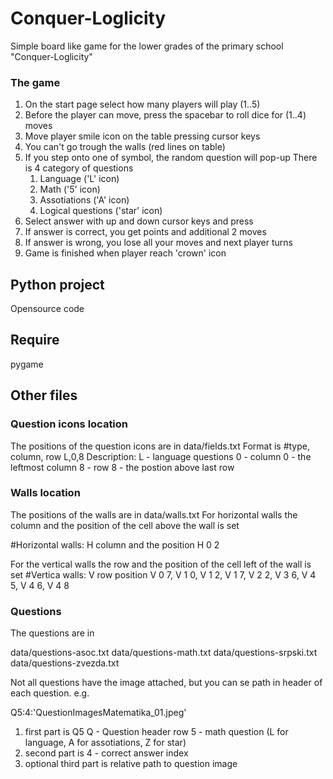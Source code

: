 # Conquer-Loglicity
Simple board like game for the lower grades of the primary school
"Conquer-Loglicity"

### The game
1. On the start page select how many players will play (1..5)
2. Before the player can move, press the spacebar to roll dice for (1..4) moves
3. Move player smile icon on the table pressing cursor keys
4. You can't go trough the walls (red lines on table)
5. If you step onto one of symbol, the random question will pop-up
   There is 4 category of questions
   1. Language ('L' icon)
   2. Math ('5' icon)
   3. Assotiations ('A' icon)
   4. Logical questions ('star' icon)
6. Select answer with up and down cursor keys and press <enter>
7. If answer is correct, you get points and additional 2 moves
8. If answer is wrong, you lose all your moves and next player turns
9. Game is finished when player reach 'crown' icon
  
## Python project 
Opensource code

## Require
pygame

## Other files
### Question icons location
The positions of the question icons are in data/fields.txt
Format is 
 #type, column, row
 L,0,8
Description:
L - language questions
0 - column 0 - the leftmost column
8 - row 8 - the postion above last row

### Walls location
The positions of the walls are in data/walls.txt
For horizontal walls the column and the position of the cell above the wall is set

#Horizontal walls: H column and the position
H 0 2

For the vertical walls the row and the position of the cell left of the wall is set
#Vertica walls: V row position
V 0 7, V 1 0, V 1 2, V 1 7, V 2 2, V 3 6, V 4 5, V 4 6, V 4 8

### Questions
The questions are in 

  data/questions-asoc.txt 
  data/questions-math.txt 
  data/questions-srpski.txt 
  data/questions-zvezda.txt 
  
Not all questions have the image attached, but you can se path in header of each question. e.g.
  
  Q5:4:'QuestionImagesMatematika\_01.jpeg'

1. first part is Q5
Q - Question header row
5 - math question (L for language, A for assotiations, Z for star)
2. second part is
4 - correct answer index
3. optional third part is relative path to question image
